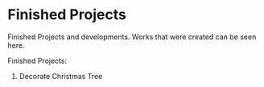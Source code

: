 # Finished Projects
Finished Projects and developments.
Works that were created can be seen here.

Finished Projects:
1. Decorate Christmas Tree
